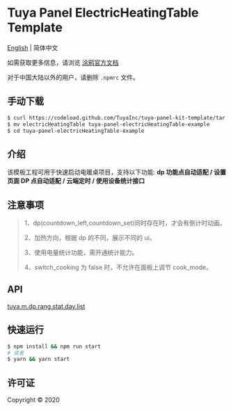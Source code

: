 # Tuya Panel ElectricHeatingTable Template

[English](./README.md) | 简体中文

如需获取更多信息，请浏览 [涂鸦官方文档](https://docs.tuya.com)

对于中国大陆以外的用户，请删除 `.npmrc` 文件。

## 手动下载

```bash
$ curl https://codeload.github.com/TuyaInc/tuya-panel-kit-template/tar.gz/develop | tar -xz --strip=2 tuya-panel-kit-template-develop/examples/electricHeatingTable
$ mv electricHeatingTable tuya-panel-electricHeatingTable-example
$ cd tuya-panel-electricHeatingTable-example
```

## 介绍

该模板工程可用于快速启动电暖桌项目，支持以下功能: **dp 功能点自动适配 / 设置页面 DP 点自动适配 / 云端定时 / 使用设备统计接口**

## 注意事项

> 1、dp(countdown_left,countdown_set)同时存在时，才会有倒计时动画。
>
> 2、加热方向，根据 dp 的不同，展示不同的 ui。
>
> 3、使用电量统计功能，需开通统计能力。
>
> 4、switch_cooking 为 false 时，不允许在面板上调节 cook_mode。

## API

[tuya.m.dp.rang.stat.day.list](https://docs.tuya.com/zh/iot/panel-development/panel-sdk-development/common-sdk-development/data-statistics-related-interface/data-statistics-related-interface?id=K9m1dlf41ex5f)

## 快速运行

```bash
$ npm install && npm run start
# 或者
$ yarn && yarn start
```

## 许可证

Copyright © 2020
